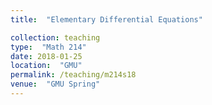 ```yaml
---
title:  "Elementary Differential Equations"

collection: teaching
type:  "Math 214"
date: 2018-01-25
location:  "GMU"
permalink: /teaching/m214s18
venue:  "GMU Spring"
---
```

